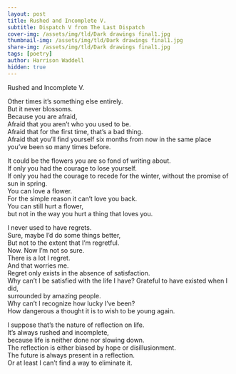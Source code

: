 ```yaml
---
layout: post
title: Rushed and Incomplete V.  
subtitle: Dispatch V from The Last Dispatch
cover-img: /assets/img/tld/Dark drawings final1.jpg
thumbnail-img: /assets/img/tld/Dark drawings final1.jpg
share-img: /assets/img/tld/Dark drawings final1.jpg
tags: [poetry]
author: Harrison Waddell
hidden: true
---
```


Rushed and Incomplete V. 

Other times it’s something else entirely.  
But it never blossoms.  
Because you are afraid,  
Afraid that you aren’t who you used to be.  
Afraid that for the first time, that’s a bad thing.  
Afraid that you’ll find yourself six months from now 
in the same place you’ve been so many times before.  

It could be the flowers you are so fond of writing about.  
If only you had the courage to lose yourself.  
If only you had the courage to recede for the winter, 
without the promise of sun in spring.  
You can love a flower.  
For the simple reason it can’t love you back.  
You can still hurt a flower,  
but not in the way you hurt a thing that loves you. 

I never used to have regrets.  
Sure, maybe I’d do some things better,  
But not to the extent that I’m regretful.  
Now. Now I’m not so sure.  
There is a lot I regret.  
And that worries me.  
Regret only exists in the absence of satisfaction.  
Why can’t I be satisfied with the life I have? 
Grateful to have existed when I did,  
surrounded by amazing people.  
Why can’t I recognize how lucky I’ve been?  
How dangerous a thought it is to wish to be young again. 

I suppose that’s the nature of reflection on life.  
It’s always rushed and incomplete,  
because life is neither done nor slowing down.  
The reflection is either biased by hope or disillusionment.  
The future is always present in a reflection.  
Or at least I can’t find a way to eliminate it. 
